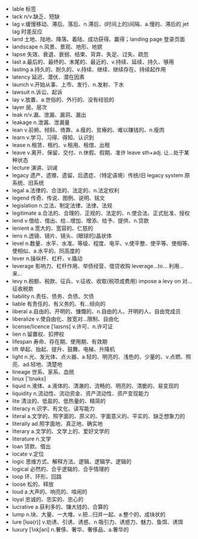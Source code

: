 - lable 标签
- lack n/v.缺乏、短缺
- lag v.缓慢移动、滞后、落后、n.滞后、(时间上的)间隔、a.慢的、滞后的  jet lag 时差反应
- land 土地、陆地、降落、着陆、成功获得、赢得；landing page 登录页面
- landscape n.风景、景观、地形、地貌
- lapse 失效、衰退、衰弱、结束、背弃、失足、过失、疏忽
- last a.最后的、最终的、末尾的、最近的、v.持续、延续、持久、够用   
- lasting a.持久的、耐久的、v.持续、继续、继续存在、持续起作用
- latency 延迟、潜伏、潜在因素
- launch v.开始从事、上市、发行、n.发射、下水
- lawsuit n.诉讼、起诉
- lay v.放置、a.世俗的、外行的、没有经验的
- layer 层、层次
- leak n/v.漏、泄漏、漏洞、漏出
- leakage n.泄漏、泄漏量
- lean v.前俯、倾斜、倚靠、a.瘦的、贫瘠的、难以赚钱的、n.瘦肉
- learn v.学习、习得、得知、认识到
- lease n.租赁、租约、v.租用、租借、出租
- leave v.离开、保留、交付、n.休假、假期、准许  leave sth+adj. 让...处于某种状态
- lecture 演讲、训诫
- legacy 遗产、遗赠、遗留、后遗症、（特定语境）传统/旧 legacy system 原系统、旧系统
- legal a.法律的、合法的、法定的、n.法定权利
- legend 传奇、传说、图例、说明、铭文
- legislation n.立法、制定法律、法律、法规
- legitimate a.合法的、合理的、正规的、法定的、n.使合法、正式批准、授权
- lend v.借给、借出、给...增加、增添、给予、提供、n.贷款
- lenient a.宽大的、宽容的、仁慈的
- lens n.透镜、镜片、镜头、(眼球的)晶状体
- level n.数量、水平、水准、等级、程度、电平、v.使平整、使平等、使相等、使相似、a.水平的、同高度的
- lever n.操纵杆、杠杆、v.撬动
- leverage 影响力、杠杆作用、举债经营、借贷收购     leverage...to... 利用...来...
- levy n.税额、税款、征兵、v.征收、收取(税项或费用)  impose a levy on 对...征收税款
- liability n.责任、债务、负债、欠债
- liable 有责任的、有义务的、有...倾向的
- liberal a.自由的、开明的、慷慨的、n.自由的人、开明的人、自由党成员
- liberalize v.使自由化、放宽对...限制、自由化
- license/licence [ˈlaɪsns] v.许可、n.许可证
- lien n.留置权、扣押权
- lifespan 寿命、存在期、使用期、有效期
- lift 举起、抬起、提升、鼓舞、电梯、升降机
- light n.光、发光体、点火器、a.轻的、明亮的、浅色的、少量的、v.点燃、照亮、ad.轻地、清楚地
- lineage 世系、家系、血统
- linux ['lɪnəks] 
- liquid n.液体、a.液体的、清澈的、流畅的、明亮的、清脆的、易变现的
- liquidity n.流动性、流动资金、资产流动性、资产变现能力
- lite 清淡的、低盐的、低热量的、精简的
- literacy n.识字、有文化、读写能力
- literal a.文学的、照字面的、原义的、字面意义的、平实的、缺乏想象力的
- literally ad.照字面地、真正地、确实地
- literary a.文学的、文学上的、爱好文学的
- literature n.文学
- loan 贷款、借出
- locate v.定位
- logic 思维方式、解释方法、逻辑、逻辑学、逻辑的
- logical 必然的、合乎逻辑的、合乎情理的
- loop 环、环形、回路
- loose 松的、释放
- loud a.大声的、响亮的、喧闹的
- loyal 忠诚的、忠实的、忠心的
- lucrative a.获利多的、赚大钱的、合算的
- lump n.块、大量、一大堆、v.把...归并一起、a.整个的、成块状的
- lure [lʊə(r)] v.劝诱、引诱、诱惑、n.吸引力、诱惑力、魅力、鱼饵、诱饵
- luxury [ˈlʌkʃəri] n.奢侈、奢华、奢侈品、a.奢华的